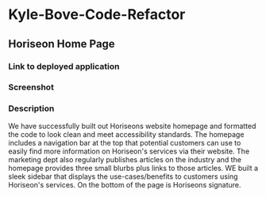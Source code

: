 # Kyle-Bove-Code-Refactor

## Horiseon Home Page

### Link to deployed application

### Screenshot

### Description
We have successfully built out Horiseons website homepage and formatted the code to look clean and meet accessibility standards. The homepage includes a navigation bar at the top that potential customers can use to easily find more information on Horiseon's services via their website. The marketing dept also regularly publishes articles on the industry and the homepage provides three small blurbs plus links to those articles. WE built a sleek sidebar that displays the use-cases/benefits to customers using Horiseon's services. On the bottom of the page is Horiseons signature.